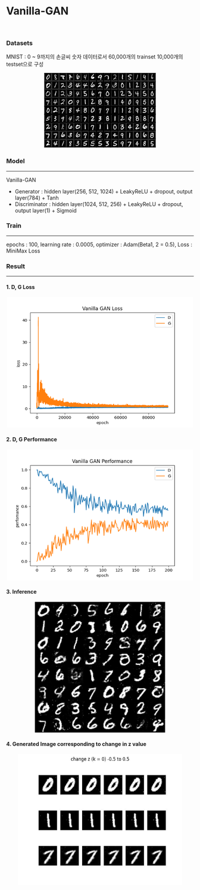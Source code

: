 # Vanilla-GAN
<br/>

### Datasets
MNIST : 0 ~ 9까지의 손글씨 숫자 데이터로서 60,000개의 trainset 10,000개의 testset으로 구성
<p align="center">
  <img src="./result/MNIST.webp" width="300" height="200"/>
</p>

### Model
-------------------
Vanilla-GAN
- Generator      : hidden layer(256, 512, 1024) + LeakyReLU + dropout, output layer(784) + Tanh
- Discriminator  : hidden layer(1024, 512, 256) + LeakyReLU + dropout, output layer(1) + Sigmoid

### Train
-------------------
epochs : 100, learning rate : 0.0005, optimizer : Adam(Beta1, 2 = 0.5), Loss : MiniMax Loss
<br/>

### Result
-------------------
#### 1. D, G Loss
<p align="center">
  <img src="./result/result2.png" width="500" height="350"/>
</p>

#### 2. D, G Performance
<p align="center">
  <img src="./result/result1.png" width="500" height="350"/>
</p>

#### 3. Inference
<p align="center">
  <img src="./result/out.gif" width="350" height="350"/>
</p>

#### 4. Generated Image corresponding to change in z value
<p align="center">
  <img src="./result/out2.gif" width="440" height="350"/>
</p>
